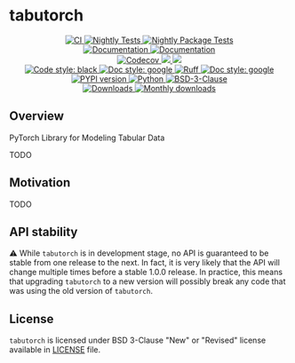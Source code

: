 # tabutorch

<p align="center">
    <a href="https://github.com/durandtibo/tabutorch/actions">
        <img alt="CI" src="https://github.com/durandtibo/tabutorch/workflows/CI/badge.svg">
    </a>
    <a href="https://github.com/durandtibo/tabutorch/actions">
        <img alt="Nightly Tests" src="https://github.com/durandtibo/tabutorch/workflows/Nightly%20Tests/badge.svg">
    </a>
    <a href="https://github.com/durandtibo/tabutorch/actions">
        <img alt="Nightly Package Tests" src="https://github.com/durandtibo/tabutorch/workflows/Nightly%20Package%20Tests/badge.svg">
    </a>
    <br/>
    <a href="https://durandtibo.github.io/tabutorch/">
        <img alt="Documentation" src="https://github.com/durandtibo/tabutorch/workflows/Documentation%20(stable)/badge.svg">
    </a>
    <a href="https://durandtibo.github.io/tabutorch/">
        <img alt="Documentation" src="https://github.com/durandtibo/tabutorch/workflows/Documentation%20(unstable)/badge.svg">
    </a>
    <br/>
    <a href="https://codecov.io/gh/durandtibo/tabutorch">
        <img alt="Codecov" src="https://codecov.io/gh/durandtibo/tabutorch/branch/main/graph/badge.svg">
    </a>
    <a href="https://codeclimate.com/github/durandtibo/tabutorch/maintainability">
        <img src="https://api.codeclimate.com/v1/badges/51366656f06710471ed9/maintainability" />
    </a>
    <a href="https://codeclimate.com/github/durandtibo/tabutorch/test_coverage">
        <img src="https://api.codeclimate.com/v1/badges/51366656f06710471ed9/test_coverage" />
    </a>
    <br/>
    <a href="https://github.com/psf/black">
        <img  alt="Code style: black" src="https://img.shields.io/badge/code%20style-black-000000.svg">
    </a>
    <a href="https://google.github.io/styleguide/pyguide.html#s3.8-comments-and-docstrings">
        <img  alt="Doc style: google" src="https://img.shields.io/badge/%20style-google-3666d6.svg">
    </a>
    <a href="https://github.com/astral-sh/ruff">
        <img src="https://img.shields.io/endpoint?url=https://raw.githubusercontent.com/astral-sh/ruff/main/assets/badge/v2.json" alt="Ruff" style="max-width:100%;">
    </a>
    <a href="https://github.com/guilatrova/tryceratops">
        <img  alt="Doc style: google" src="https://img.shields.io/badge/try%2Fexcept%20style-tryceratops%20%F0%9F%A6%96%E2%9C%A8-black">
    </a>
    <br/>
    <a href="https://pypi.org/project/tabutorch/">
        <img alt="PYPI version" src="https://img.shields.io/pypi/v/tabutorch">
    </a>
    <a href="https://pypi.org/project/tabutorch/">
        <img alt="Python" src="https://img.shields.io/pypi/pyversions/tabutorch.svg">
    </a>
    <a href="https://opensource.org/licenses/BSD-3-Clause">
        <img alt="BSD-3-Clause" src="https://img.shields.io/pypi/l/tabutorch">
    </a>
    <br/>
    <a href="https://pepy.tech/project/tabutorch">
        <img  alt="Downloads" src="https://static.pepy.tech/badge/tabutorch">
    </a>
    <a href="https://pepy.tech/project/tabutorch">
        <img  alt="Monthly downloads" src="https://static.pepy.tech/badge/tabutorch/month">
    </a>
    <br/>
</p>

## Overview

PyTorch Library for Modeling Tabular Data

TODO

## Motivation

TODO

## API stability

:warning: While `tabutorch` is in development stage, no API is guaranteed to be stable from one
release to the next. In fact, it is very likely that the API will change multiple times before a
stable 1.0.0 release. In practice, this means that upgrading `tabutorch` to a new version will
possibly break any code that was using the old version of `tabutorch`.

## License

`tabutorch` is licensed under BSD 3-Clause "New" or "Revised" license available
in [LICENSE](https://github.com/durandtibo/tabutorch/blob/main/LICENSE) file.
